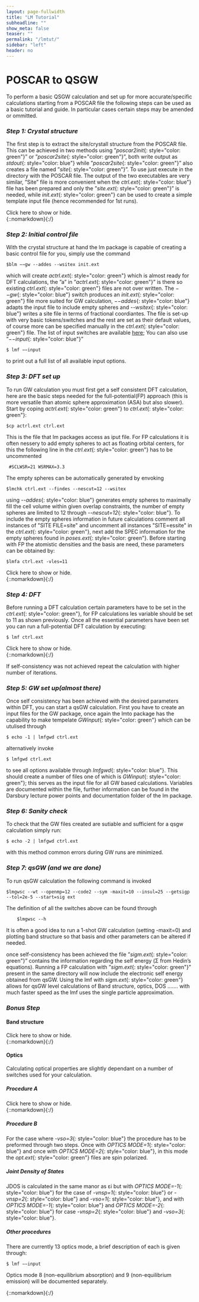 ```yaml
---
layout: page-fullwidth
title: "LM Tutorial"
subheadline: ""
show_meta: false
teaser: ""
permalink: "/lmtut/"
sidebar: "left"
header: no
---
```


# POSCAR to QSGW 

To perform a basic QSGW calculation and set up for more accurate/specific calculations starting from a POSCAR file the following steps can be used as a basic tutorial and guide. In particular cases certain steps may be amended or ommitted. 

### _Step 1: Crystal structure_  

The first step is to extract the site/crystall structure from the POSCAR file. This can be achieved in two methods using ”*poscar2init*{: style="color: green"}” or ”*poscar2site*{: style="color: green"}”, both write output as *stdout*{: style="color: blue"} while ”*poscar2site*{: style="color: green"}” also creates a file named ”*site*{: style="color: green"}”. To use just execute in the directory with the POSCAR file. The output of the two executables are very similar, ”Site” file is more convenient when the *ctrl.ext*{: style="color: blue"} file has been prepared and only the ”*site.ext*{: style="color: green"}” is needed, while *init.ext*{: style="color: green"} can be used to create a simple template input file (hence recommended for 1st runs).

<div onclick="elm = document.getElementById('box1'); if(elm.style.display == 'none') elm.style.display = 'block'; else elm.style.display = 'none';">Click here to show or hide.</div>
{::nomarkdown}<div style="display:none;" id="box1">{:/}

To create ”*init.ext*{: style="color: green"}” invoke the following command in the directory containing the POSCAR,

	$poscar2init > init.ext

(ext should be replaced by an appropriate extension for the material e.g Si for silicon,CdTe for Cadmium telluride).  

{::nomarkdown}</div>{:/}

### _Step 2: Initial control file_  

With the crystal structure at hand the lm package is capable of creating a basic control file for you, simply use the command

	$blm −−gw --addes --wsitex init.ext

which will create *actrl.ext*{: style="color: green"} which is almost ready for DFT calculations, the ”a” in ”*actrl.ext*{: style="color: green"}” is there so existing *ctrl.ext*{: style="color: green"} files are not over written. The *−−gw*{: style="color: blue"} switch produces an *init.ext*{: style="color: green"} file more suited for GW calculation, *−−addes*{: style="color: blue"} adapts the input file to include empty spheres and *--wsitex*{: style="color: blue"} writes a site file in terms of fractional coordiantes. The file is set-up with very basic tokens/switches and the rest are set as their default values, of course more can be specified manually in the *ctrl.ext*{: style="color: green"} file. The list of input switches are available [here](https://lordcephei.github.io/inputguide/); You can also use ”*−−input*{: style="color: blue"}”

	$ lmf −−input

to print out a full list of all available input options.

### _Step 3: DFT set up_  

To run GW calculation you must first get a self consistent DFT calculation, here are the basic steps needed for the full-potential(FP) approach (this is more versatile than atomic sphere approximation (ASA) but also slower). Start by coping *actrl.ext*{: style="color: green"} to *ctrl.ext*{: style="color: green"}:

	$cp actrl.ext ctrl.ext

This is the file that lm packages access as iput file. For FP calculations it is often nessery to add empty spheres to act as floating orbital centers, for this the following line in the *ctrl.ext*{: style="color: green"} has to be uncommented

     #SCLWSR=21 WSRMAX=3.3
 
The empty spheres can be automatically generated by envoking

    $lmchk ctrl.ext --findes --nescut=12 --wsitex

using *--addes*{: style="color: blue"} generates empty spheres to maximally fill the cell volume within given overlap constraints, the number of empty spheres are limited to 12 through *--nescut=12*{: style="color: blue"}. To include the empty spheres information in future calculations comment all instances of "SITE FILE=site" and uncomment  all instances "SITE=essite" in the *ctrl.ext*{: style="color: green"}, next add the SPEC information for the empty spheres found in *poses.ext*{: style="color: green"}.
Before starting with FP the atomistic densities and the basis are need, these parameters can be obtained by:

	$lmfa ctrl.ext -vles=11

<div onclick="elm = document.getElementById('box3'); if(elm.style.display == 'none') elm.style.display = 'block'; else elm.style.display = 'none';">Click here to show or hide.</div>
{::nomarkdown}<div style="display:none;" id="box3">{:/}

There are two important result to take note of at this stage; The first is the GMAX written at the end of the stdout, the other is the *basp0.ext*{: style="color: green"} file which contains the basis parameters (the ”0” is there not to over write previous *basp.ext*{: style="color: green"} files, note that the basis set can be set in the ctrl file as well). To perform a DFT-FP calculation add the GMAX from stdout to the HAM_GMAX in the *ctrl.ext*{: style="color: green"} file and move *basp0.ext*{: style="color: green"} to *basp.ext*{: style="color: green"}. Some times it is necessary to repeat this step once to avoid crashes in the future.

{::nomarkdown}</div>{:/}

### _Step 4: DFT_  

Before running a DFT calculation certain parameters have to be set in the *ctrl.ext*{: style="color: green"}, for FP calculations les variable should be set to 11 as shown previously.
Once all the essential parameters have been set you can run a full-potential DFT  calculation by executing:

	$ lmf ctrl.ext

<div onclick="elm = document.getElementById('box3'); if(elm.style.display == 'none') elm.style.display = 'block'; else elm.style.display = 'none';">Click here to show or hide.</div>
{::nomarkdown}<div style="display:none;" id="box3">{:/}

This may give you an error regarding the k-mesh settings. The k-mesh division NKABC has been set to zero which is not valid, to proceed change the value in *ctrl.ext*{: style="color: green"} file (under BZ_NKABC) or execute

	$ lmf ctrl.ext -vnk=4

This will set NKABC as 4x4x4.This should be enough for a self consistent calculation, you may also have to set a value for the number of iteration in *ITER NIT*{: style="color: blue"} or *-vnit=*{: style="color: blue"} in command line. Other parameters which are important even for a basic preliminary DFT calculation may include things such as spin polarization and spin orbit coupling; While you may find other parameters become key for certain materials.

{::nomarkdown}</div>{:/}

If self-consistency was not achieved repeat the calculation with higher number of iterations.

### _Step 5: GW set up(almost there)_  

Once self consistency has been achieved with the desired parameters within DFT, you can start a qsGW calculation. First you have to create an input files for the GW package, once again the lmto package has the capability to make tempelate *GWinput*{: style="color: green"} which can be utulised through

	$ echo -1 | lmfgwd ctrl.ext 

alternatively invoke

	$ lmfgwd ctrl.ext

to see all options available through *lmfgwd*{: style="color: blue"}. This should create a number of files one of which is *GWinput*{: style="color: green"}; this serves as the input file for all GW based calculations. Variables are documented within the file, further information can be found in the Darsbury lecture power points and documentation folder of the lm package.

### _Step 6: Sanity check_  


To check that the GW files created are sutiable and sufficient for a qsgw calculation simply run:

	$ echo -2 | lmfgwd ctrl.ext

with this method common errors during GW runs are minimized.

### _Step 7: qsGW (and we are done)_  

To run qsGW calculation the following command is invoked

	$lmgwsc --wt --openmp=12 --code2 --sym -maxit=10 --insul=25 --getsigp --tol=2e-5 --start=sig ext

The definition of all the switches above can be found through

    	$lmgwsc --h

It is often a good  idea to run a 1-shot GW calculation (setting -maxit=0) and plotting band structure so that basis and other parameters can be altered if needed.

once self-consistency has been achieved the file ”*sigm.ext*{: style="color: green"}”  contains the information regarding the self energy (Σ from Hedin’s equations). Running a FP calculation with ”*sigm.ext*{: style="color: green"}” present in the same directory  will now include the electronic self energy obtained from qsGW. Using the lmf with *sigm.ext*{: style="color: green"} allows for qsGW level calculations of Band structure, optics, DOS ....... with much faster speed as the lmf uses the single particle approximation.

### _Bonus Step_  

#### Band structure  

<div onclick="elm = document.getElementById('box4'); if(elm.style.display == 'none') elm.style.display = 'block'; else elm.style.display = 'none';">Click here to show or hide.</div>
{::nomarkdown}<div style="display:none;" id="box4">{:/}

Creating the band structure is fairly simple. All you have to do is create a file which specifies which branches you want and how fine a mesh you want it for. So create a file called *syml.ext*{: style="color: green"}; the syntax for this file is quite intuitive, each line provides information for each band structure branch to be outputted; Simply specify the number of points in the branch, starting vector and final vector; for example branch Γ to R with 50 k points will be :

	50 0.0 0.0 0.0 0.5 0.5 0.5

there are sample syml file in the ASAsampples folder. once you have your syml.ext file simply run

	$ lmf ctrl.ext −−band:fn=syml −−rs=1,0

The switch *−−band:fn=syml*{: style="color: blue"} specifies a band structure calculation with the appropriate data, the second switch *−−rs=1,0*{: style="color: green"} tells the program to read from the *rst.ext*{: style="color: green"} file (1st digit is 1) and not to write to the *rst.ext*{: style="color: green"} file (2nd digit is 0), this is recommended so you always use the same self-consistent density with out altering each run.

{::nomarkdown}</div>{:/}

#### Optics  

Calculating optical properties are slightly dependant on a number of switches used for your calculation.

##### Procedure A  

<div onclick="elm = document.getElementById('box5'); if(elm.style.display == 'none') elm.style.display = 'block'; else elm.style.display = 'none';">Click here to show or hide.</div>
{::nomarkdown}<div style="display:none;" id="box5">{:/}

First I will discuss for the case of where number of spins (*-vnsp=1*{: style="color: blue"}) or spin orbit coupling is taken into about through ”L·S” (i.e. *-vnsp=2*{: style="color: blue"} and *-vso=1*{: style="color: blue"}). The simplest procedure will be to set *OPTICS MODE=1*{: style="color: blue"} and set energy window and mesh density through *OPTICS WINDOW=a b*{: style="color: blue"} and *OPTICS=NPTS*{: style="color: blue"} respectively, note a and b are in units Rydberg. Now run the program again Cartesian

	$ lmf ctrl.ext −−rs=1,0

this will create a file called *opt.ext*{: style="color: green"} which is the imaginary part of the dielectric function. the format of the file is:

	Energy εix εiy εiz

where x y and z are the real space directions.

{::nomarkdown}</div>{:/}

##### Procedure B  

For the case where *-vso=3*{: style="color: blue"} the procedure has to be preformed through two steps. Once with *OPTICS MODE=1*{: style="color: blue"} and once with *OPTICS MODE=2*{: style="color: blue"}, in this mode the *opt.ext*{: style="color: green"} files are spin polarized.

##### Joint Density of States  

JDOS is calculated in the same manor as εi but with *OPTICS MODE=-1*{: style="color: blue"} for the case of *-vnsp=1*{: style="color: blue"} or *-vnsp=2*{: style="color: blue"} and *-vso=1*{: style="color: blue"}, and with *OPTICS MODE=-1*{: style="color: blue"} and *OPTICS MODE=-2*{: style="color: blue"} for case *-vnsp=2*{: style="color: blue"} and *-vso=3*{: style="color: blue"}.

##### Other procedures  

There are currently 13 optics mode, a brief description of each is given through:

	$ lmf −−input

Optics mode 8 (non-equilibrium absorption) and 9 (non-equilibrium emission) will be documented separately.

{::nomarkdown}</div>{:/}
